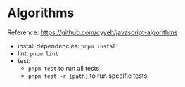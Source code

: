 # Algorithms

Reference: https://github.com/cyyeh/javascript-algorithms

- install dependencies: `pnpm install`
- lint: `pnpm lint`
- test:
  - `pnpm test` to run all tests
  - `pnpm test -r [path]` to run specific tests
